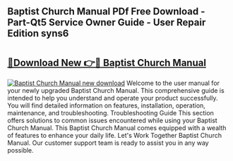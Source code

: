 ## Baptist Church Manual PDf Free Download - Part-Qt5 Service Owner Guide - User Repair Edition syns6

# <h2><a href="http://bc36452.oget.top/?id=Baptist+Church+Manual">🔗Download New 👉🔴 Baptist Church Manual</a></h2>

[![Baptist Church Manual new download](https://i.imgur.com/5g1atiW.png)](http://bc36452.oget.top/?id=Baptist+Church+Manual)
Welcome to the user manual for your newly upgraded Baptist Church Manual. This comprehensive guide is intended to help you understand and operate your product successfully. You will find detailed information on features, installation, operation, maintenance, and troubleshooting. Troubleshooting Guide This section offers solutions to common issues encountered while using your Baptist Church Manual. This Baptist Church Manual comes equipped with a wealth of features to enhance your daily life. Let's Work Together Baptist Church Manual. Our customer support team is ready to assist you in any way possible.
